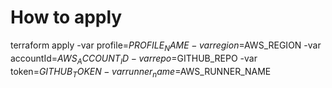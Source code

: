# How to apply
terraform apply -var profile=$PROFILE_NAME -var region=$AWS_REGION -var accountId=$AWS_ACCOUNT_ID -var repo=$GITHUB_REPO -var token=$GITHUB_TOKEN  -var runner_name=$AWS_RUNNER_NAME
